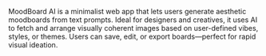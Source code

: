 MoodBoard AI is a minimalist web app that lets users generate aesthetic moodboards from text prompts. Ideal for designers and creatives, it uses AI to fetch and arrange visually coherent images based on user-defined vibes, styles, or themes. Users can save, edit, or export boards—perfect for rapid visual ideation.

